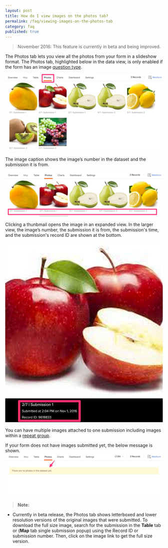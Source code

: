 ```yaml
---
layout: post
title: How do I view images on the photos tab?
permalink: /faq/viewing-images-on-the-photos-tab
category: faq
published: true
---
```


> November 2016: This feature is currently in beta and being improved.

The Photos tab lets you view all the photos from your form in a slideshow format. The Photos tab, highlighted below in the data view, is only enabled if the form has an image [question type](http://xlsform.org/#question-types).

![](/content/screenshots/faq/photos-tab-1.png)

The image caption shows the image’s number in the dataset and the submission it is from.

![](/content/screenshots/faq/photos-tab-2.png)

Clicking a thunbmail opens the image in an expanded view. In the larger view, the image’s number, the submission it is from, the submission's time, and the submission's record ID are shown at the bottom.

![](/content/screenshots/faq/photos-tab-3.png)

You can have multiple images attached to one submission including images within a [repeat group](http://xlsform.org/#repeats).

If your form does not have images submitted yet, the below message is shown.
<br>
![](/content/screenshots/faq/photos-tab-4.png)

>**Note:** <br/>
>
* Currently in beta release, the Photos tab shows letterboxed and lower resolution versions of the original images that were submitted. To download the full size image, search for the submission in the **Table** tab or (**Map** tab single submission popup) using the Record ID or submission number. Then, click on the image link to get the full size version.